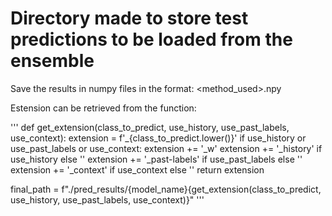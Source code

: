 # Directory made to store test predictions to be loaded from the ensemble

Save the results in numpy files in the format: <method_used><estension>.npy

Estension can be retrieved from the function: 

'''
def get_extension(class_to_predict, use_history, use_past_labels, use_context):
    extension = f'_{class_to_predict.lower()}'
    if use_history or use_past_labels or use_context:
        extension += '_w'
        extension += '_history' if use_history else ''
        extension += '_past-labels' if use_past_labels else ''
        extension += '_context' if use_context else ''
    return extension

final_path = f"./pred_results/{model_name}{get_extension(class_to_predict, use_history, use_past_labels, use_context)}"
'''